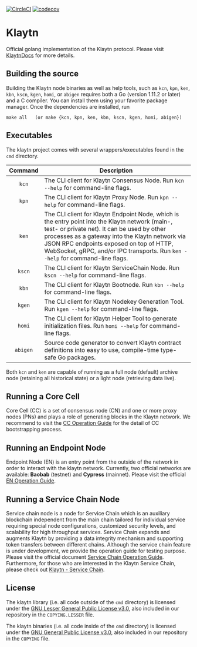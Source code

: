[![CircleCI](https://circleci.com/gh/ground-x/klaytn/tree/master.svg?style=svg&circle-token=28de86a436dbe6af811bff7079606433baa43344)](https://circleci.com/gh/ground-x/klaytn/tree/master)
[![codecov](https://codecov.io/gh/ground-x/klaytn/branch/master/graph/badge.svg?token=Tb7cRhQUsU)](https://codecov.io/gh/ground-x/klaytn)

# Klaytn

Official golang implementation of the Klaytn protocol. Please visit [KlaytnDocs](https://docs.klaytn.com/) for more details.

## Building the source

Building the Klaytn node binaries as well as help tools, such as `kcn`, `kpn`, `ken`, `kbn`, `kscn`, `kgen`, `homi`, or `abigen` requires
both a Go (version 1.11.2 or later) and a C compiler.  You can install them using
your favorite package manager.
Once the dependencies are installed, run

    make all   (or make {kcn, kpn, ken, kbn, kscn, kgen, homi, abigen})

## Executables

The klaytn project comes with several wrappers/executables found in the `cmd` directory.

| Command    | Description |
|:----------:|-------------|
| `kcn` | The CLI client for Klaytn Consensus Node. Run `kcn --help` for command-line flags. |
| `kpn` | The CLI client for Klaytn Proxy Node. Run `kpn --help` for command-line flags. |
| `ken` | The CLI client for Klaytn Endpoint Node, which is the entry point into the Klaytn network (main-, test- or private net).  It can be used by other processes as a gateway into the Klaytn network via JSON RPC endpoints exposed on top of HTTP, WebSocket, gRPC, and/or IPC transports. Run `ken --help` for command-line flags. |
| `kscn` | The CLI client for Klaytn ServiceChain Node.  Run `kscn --help` for command-line flags. |
| `kbn` | The CLI client for Klaytn Bootnode. Run `kbn --help` for command-line flags. |
| `kgen` | The CLI client for Klaytn Nodekey Generation Tool. Run `kgen --help` for command-line flags. |
| `homi` | The CLI client for Klaytn Helper Tool to generate initialization files. Run `homi --help` for command-line flags. |
| `abigen` | Source code generator to convert Klaytn contract definitions into easy to use, compile-time type-safe Go packages. |

Both `kcn` and `ken` are capable of running as a full node (default) archive
node (retaining all historical state) or a light node (retrieving data live).

## Running a Core Cell

Core Cell (CC) is a set of consensus node (CN) and one or more proxy nodes
(PNs) and plays a role of generating blocks in the Klaytn network. We recommend to visit
the [CC Operation Guide](https://docs.klaytn.com/node/cc)
for the detail of CC bootstrapping process.

## Running an Endpoint Node

Endpoint Node (EN) is an entry point from the outside of the network in order to
interact with the klaytn network. Currently, two official networks are available: **Baobab** (testnet) and **Cypress** (mainnet). Please visit the official
[EN Operation Guide](https://docs.klaytn.com/node/en).

## Running a Service Chain Node

Service chain node is a node for Service Chain which is an auxiliary blockchain independent from the main chain tailored for individual service requiring special node configurations, customized security levels, and scalability for high throughput services. Service Chain expands and augments Klaytn by providing a data integrity mechanism and supporting token transfers between different chains.
Although the service chain feature is under development, we provide the operation guide for testing purpose. Please visit the official document [Service Chain Operation Guide](https://docs.klaytn.com/node/sc).
Furthermore, for those who are interested in the Klaytn Service Chain, please check out [Klaytn - Service Chain](https://docs.klaytn.com/klaytn/servicechain).

## License

The klaytn library (i.e. all code outside of the `cmd` directory) is licensed under the
[GNU Lesser General Public License v3.0](https://www.gnu.org/licenses/lgpl-3.0.en.html), also
included in our repository in the `COPYING.LESSER` file.

The klaytn binaries (i.e. all code inside of the `cmd` directory) is licensed under the
[GNU General Public License v3.0](https://www.gnu.org/licenses/gpl-3.0.en.html), also included
in our repository in the `COPYING` file.
